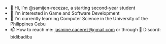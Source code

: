 - 👋 Hi, I’m @samijen-recezac, a starting second-year student
- 👀 I’m interested in Game and Software Development
- 🌱 I’m currently learning Computer Science in the University of the Philippines Cebu
- 📫 How to reach me: jasmine.cacerez@gmail.com or through 👾 Discord: bidibadibu

<!---
samijen-recezac/samijen-recezac is a ✨ special ✨ repository because its `README.md` (this file) appears on your GitHub profile.
You can click the Preview link to take a look at your changes.
--->
